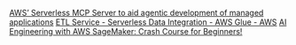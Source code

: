 [AWS’ Serverless MCP Server to aid agentic development of managed applications](https://www.infoworld.com/article/3999255/aws-serverless-mcp-server-to-aid-agentic-development-of-managed-applications.html)
[ETL Service - Serverless Data Integration - AWS Glue - AWS](https://aws.amazon.com/glue/?ams%23interactive-card-vertical%23pattern-data.filter=%257B%2522filters%2522%253A%255B%255D%257D)
[AI Engineering with AWS SageMaker: Crash Course for Beginners!](https://www.youtube.com/watch?v=Ld2oTLY47sA)